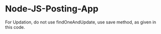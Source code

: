 # Node-JS-Posting-App

For Updation, do not use findOneAndUpdate, use save method, as given in this code.
